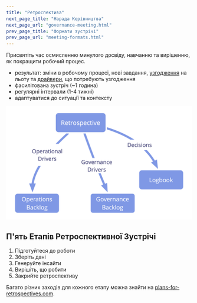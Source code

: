 ```yaml
---
title: "Ретроспектива"
next_page_title: "Нарада Керівництва"
next_page_url: "governance-meeting.html"
prev_page_title: "Формати зустрічі"
prev_page_url: "meeting-formats.html"
---
```



<div class="card summary"><div class="card-body">Присвятіть час осмисленню минулого досвіду, навчанню та вирішенню, як покращити робочий процес.
</div></div>

-   результат: зміни в робочому процесі, нові завдання, <a href="glossary.html#entry-agreement" class="glossary-tooltip" data-toggle="tooltip" title="Угода: Узгоджений з інструкцією, процесом, протоколом або політикою, призначеним для керування потоком цінностей.">узгодження</a> на льоту та <a href="glossary.html#entry-organizational-driver" class="glossary-tooltip" data-toggle="tooltip" title="Організаційний драйвер: Драйвер - це мотив, який спонукає людину або групу реагувати на конкретну ситуацію. Драйвер вважається **організаційним драйвером**, якщо реагування на нього допоможе організації створити цінність, усунути втрати або уникнути непередбачуваних наслідків.">драйвери</a>, що потребують узгодження
-   фасилітована зустріч (~1 година)
-   регулярні інтервали (1-4 тижні)
-   адаптуватися до ситуації та контексту

![Результат ретроспективи](img/meetings/retrospective.png)

## П'ять Етапів Ретроспективної Зустрічі

1. Підготуйтеся до роботи
2. Зберіть дані
3. Генеруйте інсайти
4. Вирішіть, що робити
5. Закрийте ретроспективу

Багато різних заходів для кожного етапу можна знайти на [plans-for-retrospectives.com](http://www.plans-for-retrospectives.com/).
